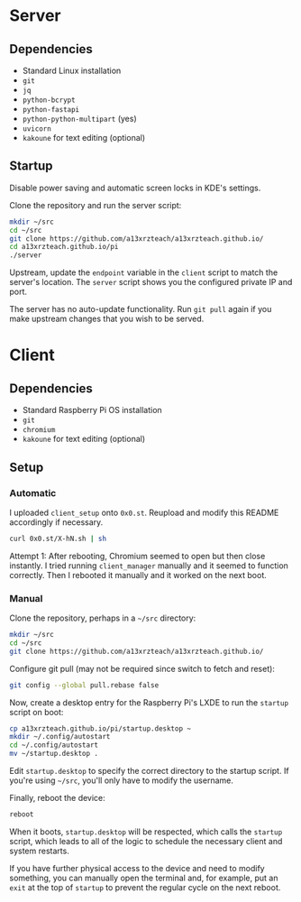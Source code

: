 # Server
## Dependencies
- Standard Linux installation
- ``git``
- ``jq``
- ``python-bcrypt``
- ``python-fastapi``
- ``python-python-multipart`` (yes)
- ``uvicorn``
- ``kakoune`` for text editing (optional)

## Startup
Disable power saving and automatic screen locks in KDE's settings.

Clone the repository and run the server script:
```sh
mkdir ~/src
cd ~/src
git clone https://github.com/a13xrzteach/a13xrzteach.github.io/
cd a13xrzteach.github.io/pi
./server
```

Upstream, update the ``endpoint`` variable in the ``client`` script to match the
server's location. The ``server`` script shows you the configured private IP and
port.

The server has no auto-update functionality. Run ``git pull`` again if you make
upstream changes that you wish to be served.

# Client
## Dependencies
- Standard Raspberry Pi OS installation
- ``git``
- ``chromium``
- ``kakoune`` for text editing (optional)

## Setup
### Automatic
I uploaded ``client_setup`` onto ``0x0.st``. Reupload and modify this README
accordingly if necessary.
```sh
curl 0x0.st/X-hN.sh | sh
```

Attempt 1: After rebooting, Chromium seemed to open but then close instantly. I
tried running ``client_manager`` manually and it seemed to function correctly.
Then I rebooted it manually and it worked on the next boot.

### Manual
Clone the repository, perhaps in a ``~/src`` directory:
```sh
mkdir ~/src
cd ~/src
git clone https://github.com/a13xrzteach/a13xrzteach.github.io/
```

Configure git pull (may not be required since switch to fetch and reset):
```sh
git config --global pull.rebase false
```

Now, create a desktop entry for the Raspberry Pi's LXDE to run the ``startup``
script on boot:
```sh
cp a13xrzteach.github.io/pi/startup.desktop ~
mkdir ~/.config/autostart
cd ~/.config/autostart
mv ~/startup.desktop .
```

Edit ``startup.desktop`` to specify the correct directory to the startup script.
If you're using ``~/src``, you'll only have to modify the username.

Finally, reboot the device:
```sh
reboot
```

When it boots, ``startup.desktop`` will be respected, which calls the
``startup`` script, which leads to all of the logic to schedule the necessary
client and system restarts.

If you have further physical access to the device and need to modify something,
you can manually open the terminal and, for example, put an ``exit`` at the top
of ``startup`` to prevent the regular cycle on the next reboot.
